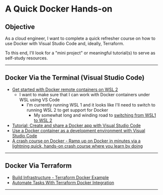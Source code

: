 # A Quick Docker Hands-on

## Objective

As a cloud engineer, I want to complete a quick refresher course on how to use Docker with Visual Studio Code and, ideally, Terraform.  

To this end, I'll look for a "mini project" or meaningful tutorial(s) to serve as self-study resources.

----

## Docker Via the Terminal (Visual Studio Code)

- [Get started with Docker remote containers on WSL 2](https://docs.microsoft.com/en-us/windows/wsl/tutorials/wsl-containers)
  - I want to make sure that I can work with Docker containers under WSL using VS Code
    - I'm currently running WSL 1 and it looks like I'll need to switch to running WSL 2 to get support for Docker
      - My somewhat long and winding road to [switching from WSL1 to WSL 2](Switch-Distribution-from-WSL-1-to-WSL-2.md)
- [Tutorial: Create and share a Docker app with Visual Studio Code](https://docs.microsoft.com/en-us/visualstudio/docker/tutorials/docker-tutorial)
- [Use a Docker container as a development environment with Visual Studio Code](https://docs.microsoft.com/en-us/learn/modules/use-docker-container-dev-env-vs-code/)
- [A crash course on Docker - Ramp up on Docker in minutes via a lightning quick, hands-on crash course where you learn by doing](https://blog.gruntwork.io/a-crash-course-on-docker-34073b9e1833)

----

## Docker Via Terraform

- [Build Infrastructure - Terraform Docker Example](https://learn.hashicorp.com/tutorials/terraform/docker-build?in=terraform/docker-get-started)
- [Automate Tasks With Terraform Docker Integration](https://adamtheautomator.com/terraform-docker/)

----
